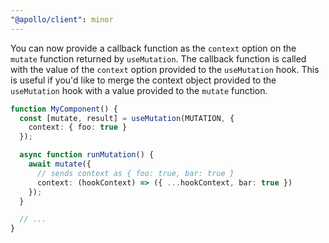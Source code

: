```yaml
---
"@apollo/client": minor
---
```


You can now provide a callback function as the `context` option on the `mutate` function returned by `useMutation`. The callback function is called with the value of the `context` option provided to the `useMutation` hook. This is useful if you'd like to merge the context object provided to the `useMutation` hook with a value provided to the `mutate` function.


```ts
function MyComponent() {
  const [mutate, result] = useMutation(MUTATION, {
    context: { foo: true }
  });

  async function runMutation() {
    await mutate({
      // sends context as { foo: true, bar: true }
      context: (hookContext) => ({ ...hookContext, bar: true })
    });
  }

  // ...
}
```
